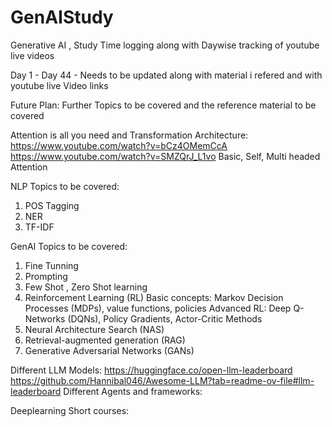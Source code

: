 # GenAIStudy
Generative AI , Study Time logging along with Daywise tracking of youtube live videos

Day 1 - Day 44 - Needs to be updated along with material i refered and with youtube live Video links

Future Plan: 
Further Topics to be covered and the reference material to be covered 

Attention is all you need and Transformation Architecture: 
https://www.youtube.com/watch?v=bCz4OMemCcA
https://www.youtube.com/watch?v=SMZQrJ_L1vo
  Basic, Self, Multi headed Attention

NLP Topics to be covered:
1. POS Tagging
2. NER
3. TF-IDF

GenAI Topics to be covered:
1. Fine Tunning 
2. Prompting
3. Few Shot , Zero Shot learning
4. Reinforcement Learning (RL)
    Basic concepts: Markov Decision Processes (MDPs), value functions, policies
    Advanced RL: Deep Q-Networks (DQNs), Policy Gradients, Actor-Critic Methods
5. Neural Architecture Search (NAS)
6. Retrieval-augmented generation (RAG)
7. Generative Adversarial Networks (GANs)



Different LLM Models:
  https://huggingface.co/open-llm-leaderboard
  https://github.com/Hannibal046/Awesome-LLM?tab=readme-ov-file#llm-leaderboard
Different Agents and frameworks:

Deeplearning Short courses:
